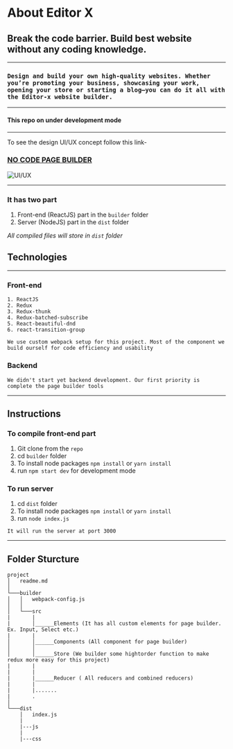 # About Editor X

## Break the code barrier. Build best website without any coding knowledge.

---

### `Design and build your own high-quality websites. Whether you’re promoting your business, showcasing your work, opening your store or starting a blog—you can do it all with the Editor-x website builder.`

---

#### This repo on under development mode

---

To see the design UI/UX concept follow this link-

### [NO CODE PAGE BUILDER](https://dribbble.com/shots/11152863-No-Code-web-builder)

![UI/UX](https://cdn.dribbble.com/users/1655389/screenshots/11152863/media/db7f71d623fdbd1139226f40fded84cf.png)

---

### It has two part

1. Front-end (ReactJS) part in the `builder` folder
2. Server (NodeJS) part in the `dist` folder

_All compiled files will store in `dist` folder_

## Technologies

---

### **Front-end**

```
1. ReactJS
2. Redux
3. Redux-thunk
4. Redux-batched-subscribe
5. React-beautiful-dnd
6. react-transition-group
```

`We use custom webpack setup for this project. Most of the component we build ourself for code efficiency and usability`

### **Backend**

`We didn't start yet backend development. Our first priority is complete the page builder tools`

---

## Instructions

### To compile front-end part

1. Git clone from the `repo`
2. cd `builder` folder
3. To install node packages `npm install` or `yarn install`
4. run `npm start dev` for development mode

### To run server

1. cd `dist` folder
2. To install node packages `npm install` or `yarn install`
3. run `node index.js`

`It will run the server at port 3000`

---

## Folder Sturcture

```
project
│   readme.md
│
└───builder
│   │   webpack-config.js
│   │
│   └───src
|       |
|       │______Elements (It has all custom elements for page builder. Ex. Input, Select etc.)
|       |
│       │______Components (All component for page builder)
│       │
│       │______Store (We builder some hightorder function to make redux more easy for this project)
|       |
|       |
|       |______Reducer ( All reducers and combined reducers)
|       |
|       |.......
|       .
│
└───dist
    │   index.js
    |
    |---js
    |
    |---css
```
